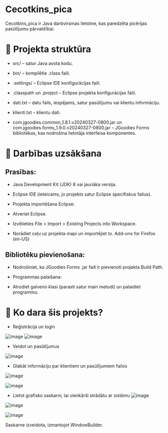 # Cecotkins_pica
Cecotkins_pica ir Java darbvirsmas lietotne, kas paredzēta picērijas pasūtījumu pārvaldībai.

# 📂 Projekta struktūra
- src/ – satur Java avota kodu.

- bin/ – kompilētie .class faili.

- .settings/ – Eclipse IDE konfigurācijas faili.

- .classpath un .project – Eclipse projekta konfigurācijas faili.

- dati.txt – datu fails, iespējams, satur pasūtījumu vai klientu informāciju.

- klienti.txt – klientu dati.

- com.jgoodies.common_1.8.1.v20240327-0800.jar un com.jgoodies.forms_1.9.0.v20240327-0800.jar – JGoodies Forms bibliotēkas, kas nodrošina lietotāja interfeisa komponentes.​

# 🚀 Darbības uzsākšana
## Prasības:

- Java Development Kit (JDK) 8 vai jaunāka versija.

- Eclipse IDE (ieteicams, jo projekts satur Eclipse specifiskus failus).​

- Projekta importēšana Eclipse:

- Atveriet Eclipse.

- Izvēlieties File > Import > Existing Projects into Workspace.

- Norādiet ceļu uz projekta mapi un importējiet to.​
Add-ons for Firefox (en-US)

## Bibliotēku pievienošana:

- Nodrošiniet, ka JGoodies Forms .jar faili ir pievienoti projekta Build Path.​

- Programmas palaišana:

- Atrodiet galveno klasi (parasti satur main metodi) un palaidiet programmu.

# 📌 Ko dara šis projekts?

- Reģistrācija un login
  
![image](https://github.com/user-attachments/assets/da9e4874-7fb2-4d24-a348-68e7ee47bc5a)
![image](https://github.com/user-attachments/assets/a4d7ecaf-7d42-47e5-a6b3-07b83636212a)

- Veidot un pasūtījumus

![image](https://github.com/user-attachments/assets/fdf8cc1e-6ec0-4d4e-b2ea-055243cfc1d4)

- Glabāt informāciju par klientiem un pasūtījumiem failos

![image](https://github.com/user-attachments/assets/e8d77205-0e88-48d7-8552-b193bc68f265)

![image](https://github.com/user-attachments/assets/da8dee1d-076d-4852-9061-cef28c033f8a)

- Lietot grafisko saskarni, lai vienkārši strādātu ar sistēmu
![image](https://github.com/user-attachments/assets/0ea66007-88b7-407f-b08a-79f6e81582ad)

![image](https://github.com/user-attachments/assets/d4617ffb-0ed4-4f35-8bbd-dd847836f1d6)

![image](https://github.com/user-attachments/assets/8dcb9e94-bc34-4d8c-8042-7cc377f4ec3e)

Saskarne izveidota, izmantojot WindowBuilder.

